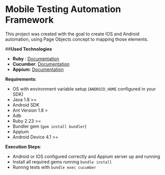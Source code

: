 Mobile Testing Automation Framework
================================

This project was created with the goal to create IOS and Android automation, using Page Objects concept to mapping those elements.

##**Used Technologies**
 
 - **Ruby** : [Documentation](https://www.ruby-lang.org/pt/)
 - **Cucumber**: [Documentation](cucumber.io)
 - **Appium**: [Documentation](http://appium.io/)

**Requirements**:

 - OS with environment variable setup (`ANDROID_HOME` configured in your SDK)
 - Java 1.8 >=
 - Android SDK
 - Ant Version 1.8 >
 - Adb
 - Ruby 2.23 >=
 - Bundler gem (`gem install bundler`)
 - Appium 
 - Android Device 4.1 >=

**Execution Steps**:

 - Android or IOS configured correctly and Appium server up and running
 - Install all required gems running `bundle install`
 - Runnng tests with `bundle exec cucumber`
